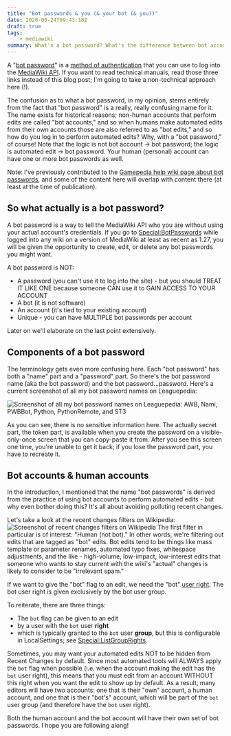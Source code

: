 ```yaml
---
title: "Bot passwords & you (& your bot (& you))"
date: 2020-06-24T09:43:18Z
draft: true
tags:
    - mediawiki
summary: What's a bot password? What's the difference between bot accounts and bot passwords? Why do I need all this anyway?
---
```


A "[bot password](https://www.mediawiki.org/wiki/Manual:Bot_passwords)" is a [method of authentication](https://www.mediawiki.org/wiki/API:Login) that you can use to log into the [MediaWiki API](https://www.mediawiki.org/wiki/API:Main_page). If you want to read technical manuals, read those three links instead of this blog post; I'm going to take a non-technical approach here (!).

The confusion as to what a bot password, in my opinion, stems entirely from the fact that "bot password" is a really, really confusing name for it. The name exists for historical reasons; non-human accounts that perform edits are called "bot accounts," and so when humans make automated edits from their own accounts those are also referred to as "bot edits," and so how do you log in to perform automated edits? Why, with a "bot password," of course! Note that the logic is not bot account -> bot password; the logic is automated edit -> bot password. Your human (personal) account can have one or more bot passwords as well.

Note: I've previously contributed to the [Gamepedia help wiki page about bot passwords](https://help.gamepedia.com/Logging_in_to_third-party_tools), and some of the content here will overlap with content there (at least at the time of publication).

## So what actually is a bot password?
A bot password is a way to tell the MediaWiki API who you are without using your actual account's credentials. If you go to [Special:BotPasswords](https://www.mediawiki.org/wiki/Special:BotPasswords) while logged into any wiki on a version of MediaWiki at least as recent as 1.27, you will be given the opportunity to create, edit, or delete any bot passwords you might want.

A bot password is NOT:
* A password (you can't use it to log into the site) - but you should TREAT IT LIKE ONE because someone CAN use it to GAIN ACCESS TO YOUR ACCOUNT
* A bot (it is not software)
* An account (it's tied to your existing account)
* Unique - you can have MULTIPLE bot passwords per account

Later on we'll elaborate on the last point extensively.

## Components of a bot password
The terminology gets even more confusing here. Each "bot password" has both a "name" part and a "password" part. So there's the bot password name (aka the bot password) and the bot password...password. Here's a current screenshot of all my bot password names on Leaguepedia:

![Screenshot of all my bot password names on Leaguepedia: AWB, Nami, PWBBot, Python, PythonRemote, and ST3](/images/bot-passwords/password-names.png)

As you can see, there is no sensitive information here. The actually secret part, the token part, is available when you create the password on a visible-only-once screen that you can copy-paste it from. After you see this screen one time, you're unable to get it back; if you lose the password part, you have to recreate it.

## Bot accounts & human accounts

In the introduction, I mentioned that the name "bot passwords" is derived from the practice of using bot accounts to perform automated edits - but why even bother doing this? It's all about avoiding polluting recent changes.

Let's take a look at the recent changes filters on Wikipedia:
![Screenshot of recent changes filters on Wikipedia](/images/bot-passwords/recent-changes.png)
The first filter in particular is of interest: "Human (not bot)." In other words, we're filtering out edits that are tagged as "bot" edits. Bot edits tend to be things like mass template or parameter renames, automated typo fixes, whitespace adjustments, and the like - high-volume, low-impact, low-interest edits that someone who wants to stay current with the wiki's "actual" changes is likely to consider to be "irrelevant spam."

If we want to give the "bot" flag to an edit, we need the "bot" [user right](https://www.mediawiki.org/wiki/Special:ListGroupRights). The bot user right is given exclusively by the bot user group.

To reiterate, there are three things:
* The `bot` flag can be given to an edit
* by a user with the `bot` user **right**
* which is typically granted to the `bot` user **group**, but this is configurable in LocalSettings; see [Special:ListGroupRights](https://www.mediawiki.org/wiki/Manual:Bots).

Sometimes, you may want your automated edits NOT to be hidden from Recent Changes by default. Since most automated tools will ALWAYS apply the `bot` flag when possible (i.e. when the account making the edit has the `bot` user right), this means that you must edit from an account WITHOUT this right when you want the edit to show up by default. As a result, many editors will have two accounts: one that is their "own" account, a human account, and one that is their "bot's" account, which will be part of the `bot` user group (and therefore have the `bot` user right).

Both the human account and the bot account will have their own set of bot passwords. I hope you are following along!